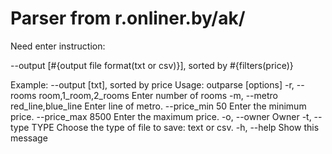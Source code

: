 # Parser from r.onliner.by/ak/

Need enter instruction:

--output [#{output file format(txt or csv)}], sorted by #{filters(price)}

Example: 
--output [txt], sorted by price
Usage: outparse [options]
    -r, --rooms room,1_room,2_rooms  Enter number of rooms
    -m, --metro red_line,blue_line   Enter line of metro.
        --price_min 50               Enter the minimum price.
        --price_max 8500             Enter the maximum price.
    -o, --owner                      Owner
    -t, --type TYPE                  Choose the type of file to save: text or csv.
    -h, --help                       Show this message
